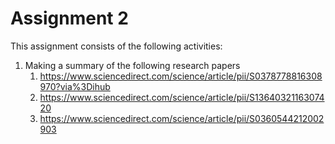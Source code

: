 # Assignment 2
This assignment consists of the following activities:
1. Making a summary of the following research papers
	1. https://www.sciencedirect.com/science/article/pii/S0378778816308970?via%3Dihub
	2. https://www.sciencedirect.com/science/article/pii/S1364032116307420
	3. https://www.sciencedirect.com/science/article/pii/S0360544212002903
